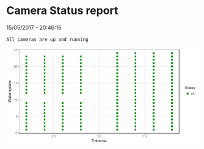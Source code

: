 Camera Status report
================
15/05/2017 - 20:46:16

    All cameras are up and running

![](camreport_files/figure-markdown_github/unnamed-chunk-2-1.png)
